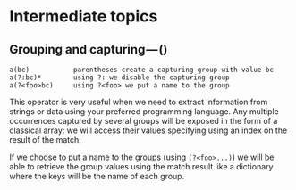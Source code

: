 # Intermediate topics

## Grouping and capturing — ()

```
a(bc)           parentheses create a capturing group with value bc 
a(?:bc)*        using ?: we disable the capturing group 
a(?<foo>bc)     using ?<foo> we put a name to the group 
```

This operator is very useful when we need to extract information from strings or data using your preferred programming language. Any multiple occurrences captured by several groups will be exposed in the form of a classical array: we will access their values specifying using an index on the result of the match.

If we choose to put a name to the groups (using ```(?<foo>...)```) we will be able to retrieve the group values using the match result like a dictionary where the keys will be the name of each group.